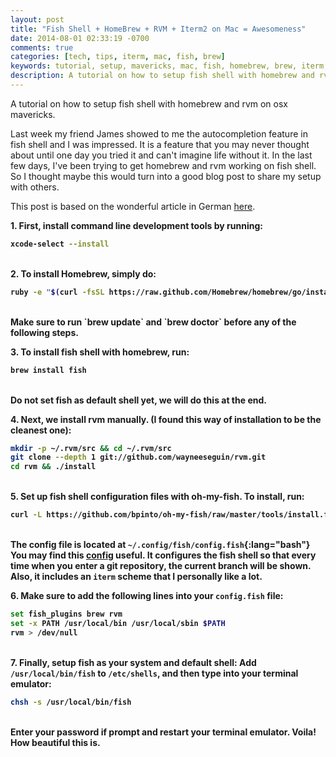 ```yaml
---
layout: post
title: "Fish Shell + HomeBrew + RVM + Iterm2 on Mac = Awesomeness"
date: 2014-08-01 02:33:19 -0700
comments: true
categories: [tech, tips, iterm, mac, fish, brew]
keywords: tutorial, setup, mavericks, mac, fish, homebrew, brew, iterm, rvm
description: A tutorial on how to setup fish shell with homebrew and rvm on osx mavericks.
---
```


A tutorial on how to setup fish shell with homebrew and rvm on osx mavericks.

Last week my friend James showed to me the autocompletion feature in fish shell
and I was impressed. It is a feature that you may never thought about until one
day you tried it and can't imagine life without it. In the last few days, I've
been trying to get homebrew and rvm working on fish shell. So I thought maybe
this would turn into a good blog post to share my setup with others.

This post is based on the wonderful article in German [here](http://blog.detmud.me/2013/05/mac-homebrew-fishfish-rvm/).

<b>1. First, install command line development tools by running:

~~~ bash
xcode-select --install
~~~

<br>2. To install Homebrew, simply do:

~~~ bash
ruby -e "$(curl -fsSL https://raw.github.com/Homebrew/homebrew/go/install)"
~~~

<br>
Make sure to run `brew update` and `brew doctor` before any of the
following steps.

<b>3. To install fish shell with homebrew, run:

~~~ bash
brew install fish
~~~
<br>Do not set fish as default shell yet, we will do this at the end.

<b>4. Next, we install rvm manually. (I found this way of installation to be the
    cleanest one):

~~~ bash
mkdir -p ~/.rvm/src && cd ~/.rvm/src
git clone --depth 1 git://github.com/wayneeseguin/rvm.git
cd rvm && ./install
~~~

<br>5. Set up fish shell configuration files with oh-my-fish. To install, run:

~~~ bash
curl -L https://github.com/bpinto/oh-my-fish/raw/master/tools/install.fish | fish
~~~

<br>The config file is located at `~/.config/fish/config.fish`{:lang="bash"} You may find this
[config](https://gist.github.com/wilhelm-murdoch/6162503) useful. It configures
the fish shell so that every time when you enter a git repository, the current 
branch will be shown. Also, it includes an `iterm` scheme that I personally
like a lot.

<b>6. Make sure to add the following lines into your `config.fish` file:

~~~ bash
set fish_plugins brew rvm
set -x PATH /usr/local/bin /usr/local/sbin $PATH
rvm > /dev/null
~~~

<br>7. Finally, setup fish as your system and default shell:
Add `/usr/local/bin/fish` to `/etc/shells`, and then type into your
terminal emulator:

~~~ bash
chsh -s /usr/local/bin/fish
~~~

<br>Enter your password if prompt and restart your terminal emulator. Voila! How
beautiful this is.
